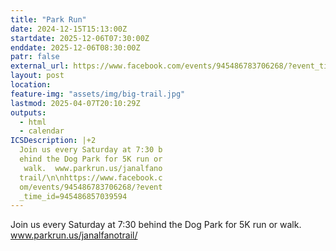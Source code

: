 ```yaml
---
title: "Park Run"
date: 2024-12-15T15:13:00Z
startdate: 2025-12-06T07:30:00Z
enddate: 2025-12-06T08:30:00Z
patr: false
external_url: https://www.facebook.com/events/945486783706268/?event_time_id=945486857039594
layout: post
location: 
feature-img: "assets/img/big-trail.jpg"
lastmod: 2025-04-07T20:10:29Z
outputs:
  - html
  - calendar
ICSDescription: |+2
  Join us every Saturday at 7:30 b  ehind the Dog Park for 5K run or   walk.  www.parkrun.us/janalfano  trail/\n\nhttps://www.facebook.c  om/events/945486783706268/?event  _time_id=945486857039594
---
```


Join us every Saturday at 7&#58;30 behind the Dog Park for 5K run or walk.  www.parkrun.us/janalfanotrail/<br>
  <br>
  
